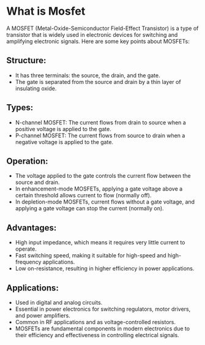 # What is Mosfet 
A MOSFET (Metal-Oxide-Semiconductor Field-Effect Transistor) is a type of transistor that is widely used in electronic devices for switching and amplifying electronic signals. Here are some key points about MOSFETs:

## Structure:

- It has three terminals: the source, the drain, and the gate.
- The gate is separated from the source and drain by a thin layer of insulating oxide.

## Types:

- N-channel MOSFET: The current flows from drain to source when a positive voltage is applied to the gate.
- P-channel MOSFET: The current flows from source to drain when a negative voltage is applied to the gate.


## Operation:

- The voltage applied to the gate controls the current flow between the source and drain.
- In enhancement-mode MOSFETs, applying a gate voltage above a certain threshold allows current to flow (normally off).
- In depletion-mode MOSFETs, current flows without a gate voltage, and applying a gate voltage can stop the current (normally on).


## Advantages:

- High input impedance, which means it requires very little current to operate.
- Fast switching speed, making it suitable for high-speed and high-frequency applications.
- Low on-resistance, resulting in higher efficiency in power applications.


## Applications:

- Used in digital and analog circuits.
- Essential in power electronics for switching regulators, motor drivers, and power amplifiers.
- Common in RF applications and as voltage-controlled resistors.
- MOSFETs are fundamental components in modern electronics due to their efficiency and effectiveness in controlling electrical signals.






